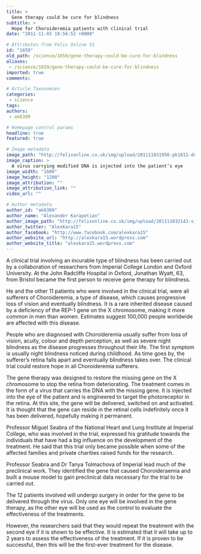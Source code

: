 ```yaml
---
title: >
  Gene therapy could be cure for blindness
subtitle: >
  Hope for Choroideremia patients with clinical trial
date: "2011-11-03 19:56:52 +0000"

# Attributes from Felix Online V1
id: "1659"
old_path: /science/1659/gene-therapy-could-be-cure-for-blindness
aliases:
 - /science/1659/gene-therapy-could-be-cure-for-blindness
imported: true
comments:

# Article Taxonomies
categories:
 - science
tags:
authors:
 - ak6309

# Homepage control params
headline: true
featured: true

# Image metadata
image_path: "http://felixonline.co.uk/img/upload/201111031956-pk1811-dna-istock-rustycloud-1.jpg"
image_caption: >
  A virus carrying modified DNA is injected into the patient’s eye
image_width: "1600"
image_height: "1200"
image_attribution: ""
image_attribution_link: ""
video_url: ""

# Author metadata
author_id: "ak6309"
author_name: "Alexander Karapetian"
author_image_path: "http://felixonline.co.uk/img/upload/201111032143-sjw209-alex-karapetian.jpg"
author_twitter: "AlexKara15"
author_facebook: "http://www.facebook.com/alexkara15"
author_website_url: "http://alexkara15.wordpress.com"
author_website_title: "alexkara15.wordpress.com"
---
```


A clinical trial involving an incurable type of blindness has been carried out by a collaboration of researchers from Imperial College London and Oxford University. At the John Radcliffe Hospital in Oxford, Jonathan Wyatt, 63, from Bristol became the first person to receive gene therapy for blindness.

He and the other 11 patients who were involved in the clinical trial, were all sufferers of Choroideremia, a type of disease, which causes progressive loss of vision and eventually blindness. It is a rare inherited disease caused by a deficiency of the REP-1 gene on the X chromosome, making it more common in men than women. Estimates suggest 100,000 people worldwide are affected with this disease.

People who are diagnosed with Choroideremia usually suffer from loss of vision, acuity, colour and depth perception, as well as severe night blindness as the disease progresses throughout their life. The first symptom is usually night blindness noticed during childhood. As time goes by, the sufferer’s retina falls apart and eventually blindness takes over. The clinical trial could restore hope in all Choroideremia sufferers.

The gene therapy was designed to restore the missing gene on the X chromosome to stop the retina from deteriorating. The treatment comes in the form of a virus that carries the DNA with the missing gene. It is injected into the eye of the patient and is engineered to target the photoreceptor in the retina. At this site, the gene will be delivered, switched on and activated. It is thought that the gene can reside in the retinal cells indefinitely once it has been delivered, hopefully making it permanent.

Professor Miguel Seabra of the National Heart and Lung Institute at Imperial College, who was involved in the trial, expressed his gratitude towards the individuals that have had a big influence on the development of the treatment. He said that this trial only became possible when some of the affected families and private charities raised funds for the research.

Professor Seabra and Dr Tanya Tolmachova of Imperial lead much of the preclinical work. They identified the gene that caused Choroideraemia and built a mouse model to gain preclinical data necessary for the trial to be carried out.

The 12 patients involved will undergo surgery in order for the gene to be delivered through the virus. Only one eye will be involved in the gene therapy, as the other eye will be used as the control to evaluate the effectiveness of the treatments.

However, the researchers said that they would repeat the treatment with the second eye if it is shown to be effective. It is estimated that it will take up to 2 years to assess the effectiveness of the treatment.
 If it is proven to be successful, then this will be the first-ever treatment for the disease.
